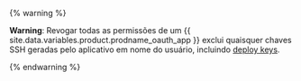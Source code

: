 {% warning %}

**Warning**: Revogar todas as permissões de um {{ site.data.variables.product.prodname_oauth_app }} exclui quaisquer chaves SSH geradas pelo aplicativo em nome do usuário, incluindo [deploy keys](/v3/guides/managing-deploy-keys/#deploy-keys).

{% endwarning %}
